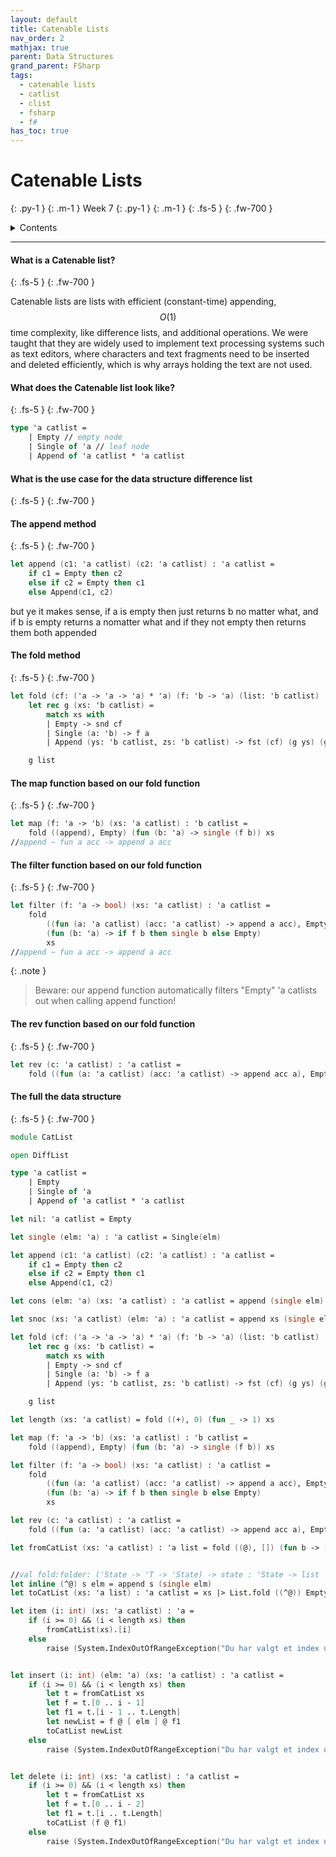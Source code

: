 ```yaml
---
layout: default
title: Catenable Lists
nav_order: 2
mathjax: true
parent: Data Structures
grand_parent: FSharp
tags: 
  - catenable lists
  - catlist
  - clist
  - fsharp
  - f#
has_toc: true
---
```


# Catenable Lists
{: .py-1 }
{: .m-1 }
Week 7
{: .py-1 }
{: .m-1 }
{: .fs-5 }
{: .fw-700 }

<details markdown="block">
  <summary>
    Contents
  </summary>
  {: .text-delta }
1. TOC
{:toc}
</details>

<hr/>

#### What is a Catenable list?
{: .fs-5 }
{: .fw-700 }

Catenable lists are lists with efficient (constant-time) appending, $$O(1)$$ time complexity, like difference lists, and additional
operations. We were taught that they are widely used to implement text processing systems such as text editors, where
characters and text fragments need to be inserted and deleted efficiently, which is why arrays holding
the text are not used.

#### What does the Catenable list look like?
{: .fs-5 }
{: .fw-700 }
```fsharp
type 'a catlist =
    | Empty // empty node
    | Single of 'a // leaf node
    | Append of 'a catlist * 'a catlist
```

#### What is the use case for the data structure difference list
{: .fs-5 }
{: .fw-700 }


#### The append method
{: .fs-5 }
{: .fw-700 }
```fsharp
let append (c1: 'a catlist) (c2: 'a catlist) : 'a catlist =
    if c1 = Empty then c2
    else if c2 = Empty then c1
    else Append(c1, c2)
```
    

but ye it makes sense, if a is empty then just returns b no matter what, and if b is empty returns a nomatter what and if they not empty then returns them both appended

#### The fold method
{: .fs-5 }
{: .fw-700 }


```fsharp
let fold (cf: ('a -> 'a -> 'a) * 'a) (f: 'b -> 'a) (list: 'b catlist) : 'a =
    let rec g (xs: 'b catlist) =
        match xs with
        | Empty -> snd cf
        | Single (a: 'b) -> f a
        | Append (ys: 'b catlist, zs: 'b catlist) -> fst (cf) (g ys) (g zs)

    g list
```



#### The map function based on our fold function
{: .fs-5 }
{: .fw-700 }

```fsharp
let map (f: 'a -> 'b) (xs: 'a catlist) : 'b catlist =
    fold ((append), Empty) (fun (b: 'a) -> single (f b)) xs
//append ~ fun a acc -> append a acc
```

#### The filter function based on our fold function
{: .fs-5 }
{: .fw-700 }

```fsharp
let filter (f: 'a -> bool) (xs: 'a catlist) : 'a catlist =
    fold
        ((fun (a: 'a catlist) (acc: 'a catlist) -> append a acc), Empty)
        (fun (b: 'a) -> if f b then single b else Empty)
        xs
//append ~ fun a acc -> append a acc
```

{: .note }
> Beware: our append function automatically filters "Empty" 'a catlists out when calling append function!


#### The rev function based on our fold function
{: .fs-5 }
{: .fw-700 }

```fsharp
let rev (c: 'a catlist) : 'a catlist =
    fold ((fun (a: 'a catlist) (acc: 'a catlist) -> append acc a), Empty) (fun (b: 'a) -> single b) c
```


#### The full the data structure
{: .fs-5 }
{: .fw-700 }


```fsharp
module CatList

open DiffList

type 'a catlist =
    | Empty
    | Single of 'a
    | Append of 'a catlist * 'a catlist

let nil: 'a catlist = Empty

let single (elm: 'a) : 'a catlist = Single(elm)

let append (c1: 'a catlist) (c2: 'a catlist) : 'a catlist =
    if c1 = Empty then c2
    else if c2 = Empty then c1
    else Append(c1, c2)

let cons (elm: 'a) (xs: 'a catlist) : 'a catlist = append (single elm) xs

let snoc (xs: 'a catlist) (elm: 'a) : 'a catlist = append xs (single elm)

let fold (cf: ('a -> 'a -> 'a) * 'a) (f: 'b -> 'a) (list: 'b catlist) : 'a =
    let rec g (xs: 'b catlist) =
        match xs with
        | Empty -> snd cf
        | Single (a: 'b) -> f a
        | Append (ys: 'b catlist, zs: 'b catlist) -> fst (cf) (g ys) (g zs)

    g list

let length (xs: 'a catlist) = fold ((+), 0) (fun _ -> 1) xs

let map (f: 'a -> 'b) (xs: 'a catlist) : 'b catlist =
    fold ((append), Empty) (fun (b: 'a) -> single (f b)) xs

let filter (f: 'a -> bool) (xs: 'a catlist) : 'a catlist =
    fold
        ((fun (a: 'a catlist) (acc: 'a catlist) -> append a acc), Empty)
        (fun (b: 'a) -> if f b then single b else Empty)
        xs

let rev (c: 'a catlist) : 'a catlist =
    fold ((fun (a: 'a catlist) (acc: 'a catlist) -> append acc a), Empty) (fun (b: 'a) -> single b) c

let fromCatList (xs: 'a catlist) : 'a list = fold ((@), []) (fun b -> [ b ]) xs


//val fold:folder: ('State -> 'T -> 'State) -> state : 'State -> list  : list<'T> -> 'State
let inline (^@) s elm = append s (single elm)
let toCatList (xs: 'a list) : 'a catlist = xs |> List.fold ((^@)) Empty

let item (i: int) (xs: 'a catlist) : 'a =
    if (i >= 0) && (i < length xs) then
        fromCatList(xs).[i]
    else
        raise (System.IndexOutOfRangeException("Du har valgt et index ude for størrelsen på catlisten!"))


let insert (i: int) (elm: 'a) (xs: 'a catlist) : 'a catlist =
    if (i >= 0) && (i < length xs) then
        let t = fromCatList xs
        let f = t.[0 .. i - 1]
        let f1 = t.[i - 1 .. t.Length]
        let newList = f @ [ elm ] @ f1
        toCatList newList
    else
        raise (System.IndexOutOfRangeException("Du har valgt et index ude for størrelsen på catlisten!"))


let delete (i: int) (xs: 'a catlist) : 'a catlist =
    if (i >= 0) && (i < length xs) then
        let t = fromCatList xs
        let f = t.[0 .. i - 2]
        let f1 = t.[i .. t.Length]
        toCatList (f @ f1)
    else
        raise (System.IndexOutOfRangeException("Du har valgt et index ude for størrelsen på catlisten!"))
```


